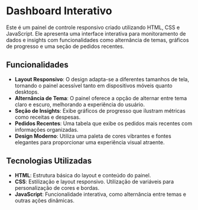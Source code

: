 # Dashboard Interativo 

Este é um painel de controle responsivo criado utilizando HTML, CSS e JavaScript. Ele apresenta uma interface interativa para monitoramento de dados e insights com funcionalidades como alternância de temas, gráficos de progresso e uma seção de pedidos recentes.

## Funcionalidades

- **Layout Responsivo**: O design adapta-se a diferentes tamanhos de tela, tornando o painel acessível tanto em dispositivos móveis quanto desktops.
- **Alternância de Tema**: O painel oferece a opção de alternar entre tema claro e escuro, melhorando a experiência do usuário.
- **Seção de Insights**: Exibe gráficos de progresso que ilustram métricas como receitas e despesas.
- **Pedidos Recentes**: Uma tabela que exibe os pedidos mais recentes com informações organizadas.
- **Design Moderno**: Utiliza uma paleta de cores vibrantes e fontes elegantes para proporcionar uma experiência visual atraente.

## Tecnologias Utilizadas

- **HTML**: Estrutura básica do layout e conteúdo do painel.
- **CSS**: Estilização e layout responsivo. Utilização de variáveis para personalização de cores e bordas.
- **JavaScript**: Funcionalidade interativa, como alternância entre temas e outras ações dinâmicas.



